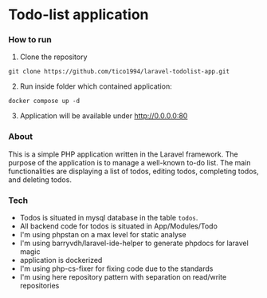 # Todo-list application

### How to run 
1. Clone the repository

```
git clone https://github.com/tico1994/laravel-todolist-app.git
```

2. Run inside folder which contained application:

```
docker compose up -d
```

3. Application will be available under http://0.0.0.0:80
### About 

This is a simple PHP application written in the Laravel framework.
The purpose of the application is to manage a well-known to-do list.
The main functionalities are displaying a list of todos, editing todos, completing todos, and deleting todos.

### Tech

- Todos is situated in mysql database in the table `todos`.
- All backend code for todos is situated in App/Modules/Todo
- I'm using phpstan on a max level for static analyse
- I'm using barryvdh/laravel-ide-helper to generate phpdocs for laravel magic
- application is dockerized
- I'm using php-cs-fixer for fixing code due to the standards
- I'm using here repository pattern with separation on read/write repositories
